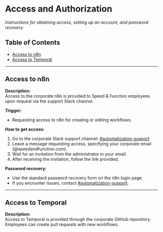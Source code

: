 # Access and Authorization

_Instructions for obtaining access, setting up an account, and password recovery._

## Table of Contents
- [Access to n8n](#access-to-n8n)
- [Access to Temporal](#access-to-temporal)

---

## Access to n8n

**Description:**  
Access to the corporate n8n is provided to Speed & Function employees upon request via the support Slack channel.

**Trigger:**  
- Requesting access to n8n for creating or editing workflows.

**How to get access:**
1. Go to the corporate Slack support channel: [#automatization-support](https://spdfn.slack.com/archives/C6H7UG830)
2. Leave a message requesting access, specifying your corporate email (@speedandfunction.com).
3. Wait for an invitation from the administrator in your email.
4. After receiving the invitation, follow the link provided.

**Password recovery:**
- Use the standard password recovery form on the n8n login page.
- If you encounter issues, contact [#automatization-support](https://spdfn.slack.com/archives/C6H7UG830).

---

## Access to Temporal

**Description:**  
Access to Temporal is provided through the corporate GitHub repository. Employees can create pull requests with new workflows.

